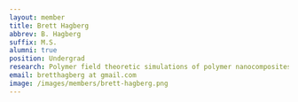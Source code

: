 ```yaml
---
layout: member
title: Brett Hagberg
abbrev: B. Hagberg
suffix: M.S.
alumni: true
position: Undergrad
research: Polymer field theoretic simulations of polymer nanocomposites
email: bretthagberg at gmail.com
image: /images/members/brett-hagberg.png
---
```

